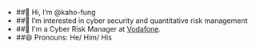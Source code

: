 - ##👋 Hi, I’m @kaho-fung
- ##👀 I’m interested in cyber security and quantitative risk management
- ##💼 I'm a Cyber Risk Manager at [Vodafone](https://vodafone.com).
- ##😄 Pronouns: He/ Him/ His

<!---
kaho-fung/kaho-fung is a ✨ special ✨ repository because its `README.md` (this file) appears on your GitHub profile.
You can click the Preview link to take a look at your changes.
--->
